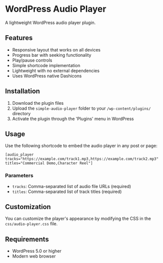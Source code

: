 # WordPress Audio Player

A lightweight WordPress audio player plugin.

## Features

- Responsive layout that works on all devices
- Progress bar with seeking functionality
- Play/pause controls
- Simple shortcode implementation
- Lightweight with no external dependencies
- Uses WordPress native Dashicons

## Installation

1. Download the plugin files
2. Upload the `simple-audio-player` folder to your `/wp-content/plugins/` directory
3. Activate the plugin through the 'Plugins' menu in WordPress

## Usage

Use the following shortcode to embed the audio player in any post or page:

```
[audio_player tracks="https://example.com/track1.mp3,https://example.com/track2.mp3" titles="Commercial Demo,Character Reel"]
```

### Parameters

- `tracks`: Comma-separated list of audio file URLs (required)
- `titles`: Comma-separated list of track titles (required)

## Customization

You can customize the player's appearance by modifying the CSS in the `css/audio-player.css` file.

## Requirements

- WordPress 5.0 or higher
- Modern web browser
